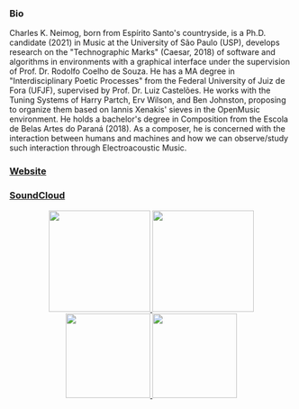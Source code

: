 
### Bio

Charles K. Neimog, born from Espírito Santo's countryside, is a Ph.D. candidate (2021) in Music at the University of São Paulo (USP), develops research on the "Technographic Marks" (Caesar, 2018) of software and algorithms in environments with a graphical interface under the supervision of Prof. Dr. Rodolfo Coelho de Souza. He has a MA degree in "Interdisciplinary Poetic Processes" from the Federal University of Juiz de Fora (UFJF), supervised by Prof. Dr. Luiz Castelões. He works with the Tuning Systems of Harry Partch, Erv Wilson, and Ben Johnston, proposing to organize them based on Iannis Xenakis' sieves in the OpenMusic environment. He holds a bachelor's degree in Composition from the Escola de Belas Artes do Paraná (2018). As a composer, he is concerned with the interaction between humans and machines and how we can observe/study such interaction through Electroacoustic Music.


### [Website](http://charlesneimog.com/)                                                                          
### [SoundCloud](https://soundcloud.com/charlesneimog)

<div align="center">
  <a href="https://github.com/charlesneimog">
  <img height="180em" src="https://github-readme-stats.vercel.app/api?username=charlesneimog&show_icons=true&theme=dracula&include_all_commits=true&count_private=true"/>
  <img height="180em" src="https://github-readme-stats.vercel.app/api/top-langs/?username=charlesneimog&layout=compact&langs_count=7&theme=dracula"/>
  <img height="150em" src="https://github-readme-stats.vercel.app/api?username=charlesneimog&show_icons=true&theme=dracula&include_all_commits=true&count_private=true"/>
  <img height="150em" src="https://github-readme-stats.vercel.app/api/top-langs/?username=charlesneimog&layout=compact&langs_count=7&theme=dracula"/>
</div>
</div>

